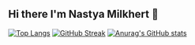 ## Hi there I'm Nastya Milkhert 👋

[![Top Langs](https://github-readme-stats.vercel.app/api/top-langs/?username=Nasycha&layout=compact)](https://github.com/anuraghazra/github-readme-stats)
[![GitHub Streak](https://github-readme-streak-stats.herokuapp.com/?user=Nasycha)](https://git.io/streak-stats)
[![Anurag's GitHub stats](https://github-readme-stats.vercel.app/api?username=Nasycha)](https://github.com/anuraghazra/github-readme-stats)
<!--

Here are some ideas to get you started:


- 🌱 I’m currently learning Pyton, C/C++
- 👯 I’m looking to collaborate on ...
- 🤔 I’m looking for help with ...
- 💬 Ask me about ...
- 📫 How to reach me: ...
- 😄 Pronouns: ...
- ⚡ Fun fact: ...
-->
